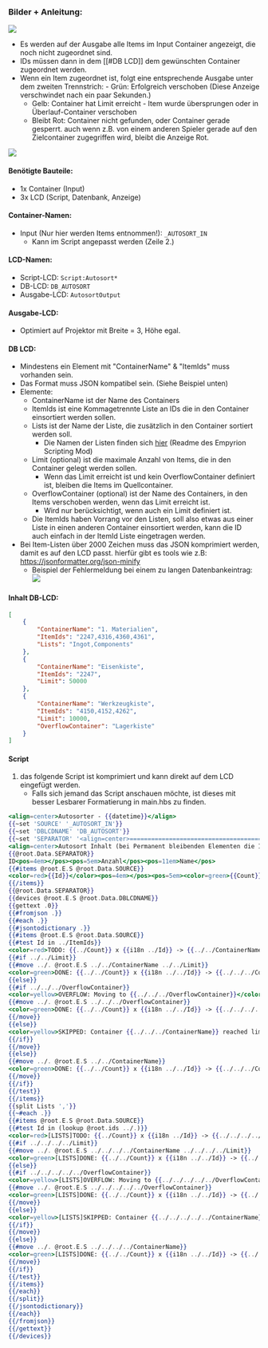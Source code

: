 ### Bilder + Anleitung:
![](Screenshots/img1.png)
- Es werden auf der Ausgabe alle Items im Input Container angezeigt, die noch nicht zugeordnet sind.
- IDs müssen dann in dem [[#DB LCD]] dem gewünschten Container zugeordnet werden.
- Wenn ein Item zugeordnet ist, folgt eine entsprechende Ausgabe unter dem zweiten Trennstrich:
        - Grün: Erfolgreich verschoben (Diese Anzeige verschwindet nach ein paar Sekunden.)
    - Gelb: Container hat Limit erreicht - Item wurde übersprungen oder in Überlauf-Container verschoben
    - Bleibt Rot: Container nicht gefunden, oder Container gerade gesperrt. auch wenn z.B. von einem anderen Spieler gerade auf den Zielcontainer zugegriffen wird, bleibt die Anzeige Rot.

![](Screenshots/img2.png)

#### Benötigte Bauteile:
- 1x Container (Input)
- 3x LCD (Script, Datenbank, Anzeige)
#### Container-Namen:
- Input (Nur hier werden Items entnommen!): `_AUTOSORT_IN`
    - Kann im Script angepasst werden (Zeile 2.)
#### LCD-Namen:
- Script-LCD: `Script:Autosort*`
- DB-LCD: `DB_AUTOSORT`
- Ausgabe-LCD: `AutosortOutput`
#### Ausgabe-LCD:
- Optimiert auf Projektor mit Breite = 3, Höhe egal.
#### DB LCD:
- Mindestens ein Element mit "ContainerName" & "ItemIds" muss vorhanden sein.
- Das Format muss JSON kompatibel sein. (Siehe Beispiel unten)
- Elemente:
    - ContainerName ist der Name des Containers
    - ItemIds ist eine Kommagetrennte Liste an IDs die in den Container einsortiert werden sollen.
    - Lists ist der Name der Liste, die zusätzlich in den Container sortiert werden soll.
        - Die Namen der Listen finden sich [hier](https://github.com/GitHub-TC/EmpyrionScripting#vordefinierte-id-listen) (Readme des Empyrion Scripting Mod)
    - Limit (optional) ist die maximale Anzahl von Items, die in den Container gelegt werden sollen.
        - Wenn das Limit erreicht ist und kein OverflowContainer definiert ist, bleiben die Items im Quellcontainer.
    - OverflowContainer (optional) ist der Name des Containers, in den Items verschoben werden, wenn das Limit erreicht ist.
        - Wird nur berücksichtigt, wenn auch ein Limit definiert ist.
    - Die ItemIds haben Vorrang vor den Listen, soll also etwas aus einer Liste in einen anderen Container einsortiert werden, kann die ID auch einfach in der ItemId Liste eingetragen werden.
- Bei Item-Listen über 2000 Zeichen muss das JSON komprimiert werden, damit es auf den LCD passt. hierfür gibt es tools wie z.B: https://jsonformatter.org/json-minify
    - Beispiel der Fehlermeldung bei einem zu langen Datenbankeintrag:
![](Screenshots/img3.png)
#### Inhalt DB-LCD:
```json
[
    {
        "ContainerName": "1. Materialien",
        "ItemIds": "2247,4316,4360,4361",
        "Lists": "Ingot,Components"
    },
    {
        "ContainerName": "Eisenkiste",
        "ItemIds": "2247",
        "Limit": 50000
    },
    {
        "ContainerName": "Werkzeugkiste",
        "ItemIds": "4150,4152,4262",
        "Limit": 10000,
        "OverflowContainer": "Lagerkiste"
    }
]
```

#### Script
1. das folgende Script ist komprimiert und kann direkt auf dem LCD eingefügt werden.
    - Falls sich jemand das Script anschauen möchte, ist dieses mit besser Lesbarer Formatierung in main.hbs zu finden.
```handlebars
<align=center>Autosorter - {{datetime}}</align>
{{~set 'SOURCE' '_AUTOSORT_IN'}}
{{~set 'DBLCDNAME' 'DB_AUTOSORT'}}
{{~set 'SEPARATOR' '<align=center>================================================================================================</align>'}}
<align=center>Autosort Inhalt (bei Permanent bleibenden Elementen die IDs in die DB eintragen)</align>
{{@root.Data.SEPARATOR}}
ID<pos=4em></pos><pos=5em>Anzahl</pos><pos=11em>Name</pos>
{{#items @root.E.S @root.Data.SOURCE}}
<color=red>{{Id}}</color><pos=4em></pos><pos=5em><color=green>{{Count}}</color></pos><pos=11em><color=white>{{i18n Id}}</color></pos>
{{/items}}
{{@root.Data.SEPARATOR}}
{{devices @root.E.S @root.Data.DBLCDNAME}}
{{gettext .0}}
{{#fromjson .}}
{{#each .}}
{{#jsontodictionary .}}
{{#items @root.E.S @root.Data.SOURCE}}
{{#test Id in ../ItemIds}}
<color=red>TODO: {{../Count}} x {{i18n ../Id}} -> {{../../ContainerName}}</color>
{{#if ../../Limit}}
{{#move ../. @root.E.S ../../ContainerName ../../Limit}}
<color=green>DONE: {{../../Count}} x {{i18n ../../Id}} -> {{../../../ContainerName}} (Limit: {{../../../Limit}})</color>
{{else}}
{{#if ../../../OverflowContainer}}
<color=yellow>OVERFLOW: Moving to {{../../../OverflowContainer}}</color>
{{#move ../. @root.E.S ../../../OverflowContainer}}
<color=green>DONE: {{../../Count}} x {{i18n ../../Id}} -> {{../../../../OverflowContainer}} (Overflow)</color>
{{/move}}
{{else}}
<color=yellow>SKIPPED: Container {{../../../ContainerName}} reached limit of {{../../../Limit}}</color>
{{/if}}
{{/move}}
{{else}}
{{#move ../. @root.E.S ../../ContainerName}}
<color=green>DONE: {{../../Count}} x {{i18n ../../Id}} -> {{../../../ContainerName}}</color>
{{/move}}
{{/if}}
{{/test}}
{{/items}}
{{split Lists ','}}
{{~#each .}}
{{#items @root.E.S @root.Data.SOURCE}}
{{#test Id in (lookup @root.ids ../.)}}
<color=red>[LISTS]TODO: {{../Count}} x {{i18n ../Id}} -> {{../../../../ContainerName}}</color>
{{#if ../../../../Limit}}
{{#move ../. @root.E.S ../../../../ContainerName ../../../../Limit}}
<color=green>[LISTS]DONE: {{../../Count}} x {{i18n ../../Id}} -> {{../../../../../ContainerName}} (Limit: {{../../../../../Limit}})</color>
{{else}}
{{#if ../../../../../OverflowContainer}}
<color=yellow>[LISTS]OVERFLOW: Moving to {{../../../../../OverflowContainer}}</color>
{{#move ../. @root.E.S ../../../../../OverflowContainer}}
<color=green>[LISTS]DONE: {{../../Count}} x {{i18n ../../Id}} -> {{../../../../../../OverflowContainer}} (Overflow)</color>
{{/move}}
{{else}}
<color=yellow>[LISTS]SKIPPED: Container {{../../../../../ContainerName}} reached limit of {{../../../../../Limit}}</color>
{{/if}}
{{/move}}
{{else}}
{{#move ../. @root.E.S ../../../../ContainerName}}
<color=green>[LISTS]DONE: {{../../Count}} x {{i18n ../../Id}} -> {{../../../../../ContainerName}}</color>
{{/move}}
{{/if}}
{{/test}}
{{/items}}
{{/each}}
{{/split}}
{{/jsontodictionary}}
{{/each}}
{{/fromjson}}
{{/gettext}}
{{/devices}}